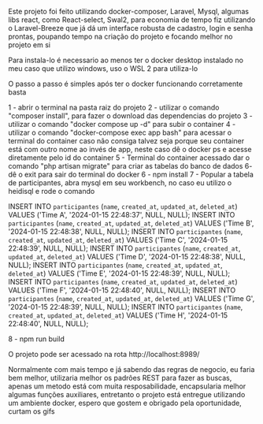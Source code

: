 Este projeto foi feito utilizando docker-composer, Laravel, Mysql, algumas libs react, como React-select, Swal2, para economia de tempo fiz utilizando o Laravel-Breeze que já dá um interface robusta de cadastro, login e senha prontas, poupando tempo na criação do projeto e focando melhor no projeto em si

Para instala-lo é necessario ao menos ter o docker desktop instalado no meu caso que utilizo windows, uso o WSL 2 para utiliza-lo

O passo a passo é simples após ter o docker funcionando corretamente basta

1 - abrir o terminal na pasta raiz do projeto
2 - utilizar o comando "composer install", para fazer o download das dependencias do projeto
3 - utilizar o comando "docker compose up -d" para subir o container
4 - utilizar o comando "docker-compose exec app bash" para acessar o terminal do container caso não consiga talvez seja porque seu container está com outro nome ao invés de app, neste caso dê o docker ps e acesse diretamente pelo id do container
5 - Terminal do container acessado dar o comando "php artisan migrate" para criar as tabelas do banco de dados
6- dê o exit para sair do terminal do docker
6 - npm install
7 - Popular a tabela de participantes, abra mysql em seu workbench, no caso eu utilizo o heidisql e rode o comando

INSERT INTO `participantes` (`name`, `created_at`, `updated_at`, `deleted_at`) VALUES ('Time A', '2024-01-15 22:48:37', NULL, NULL);
INSERT INTO `participantes` (`name`, `created_at`, `updated_at`, `deleted_at`) VALUES ('Time B', '2024-01-15 22:48:38', NULL, NULL);
INSERT INTO `participantes` (`name`, `created_at`, `updated_at`, `deleted_at`) VALUES ('Time C', '2024-01-15 22:48:39', NULL, NULL);
INSERT INTO `participantes` (`name`, `created_at`, `updated_at`, `deleted_at`) VALUES ('Time D', '2024-01-15 22:48:38', NULL, NULL);
INSERT INTO `participantes` (`name`, `created_at`, `updated_at`, `deleted_at`) VALUES ('Time E', '2024-01-15 22:48:39', NULL, NULL);
INSERT INTO `participantes` (`name`, `created_at`, `updated_at`, `deleted_at`) VALUES ('Time F', '2024-01-15 22:48:40', NULL, NULL);
INSERT INTO `participantes` (`name`, `created_at`, `updated_at`, `deleted_at`) VALUES ('Time G', '2024-01-15 22:48:39', NULL, NULL);
INSERT INTO `participantes` (`name`, `created_at`, `updated_at`, `deleted_at`) VALUES ('Time H', '2024-01-15 22:48:40', NULL, NULL);

8 - npm run build


O projeto pode ser acessado na rota http://localhost:8989/

Normalmente com mais tempo e já sabendo das regras de negocio, eu faria bem melhor, utilizaria melhor os padrões REST para fazer as buscas, apenas um metodo está com muita resposabilidade, encapsularia melhor algumas funções auxiliares, entretanto o projeto está entregue utilizando um ambiente docker, espero que gostem e obrigado pela oportunidade, curtam os gifs
